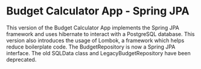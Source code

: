 <h1>Budget Calculator App - Spring JPA</h1>
<p>This version of the Budget Calculator App implements the Spring JPA framework and uses hibernate to interact with a PostgreSQL database.
  This version also introduces the usage of Lombok, a framework which helps reduce boilerplate code. The BudgetRepository is now a Spring JPA
  interface. The old SQLData class and LegacyBudgetRepository have been deprecated.</p>
